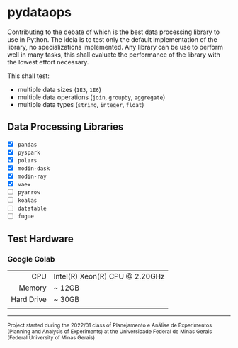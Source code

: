 # pydataops

Contributing to the debate of which is the best data processing library to use
in Python. The ideia is to test only the default implementation of the library,
no specializations implemented. Any library can be use to perform well in many
tasks, this shall evaluate the performance of the library with the lowest effort
necessary.

This shall test:

* multiple data sizes (`1E3`, `1E6`)
* multiple data operations (`join`, `groupby`, `aggregate`)
* multiple data types (`string`, `integer`, `float`)

## Data Processing Libraries

* [x] `pandas`
* [x] `pyspark`
* [x] `polars`
* [x] `modin-dask`
* [x] `modin-ray`
* [x] `vaex`
* [ ] `pyarrow`
* [ ] `koalas`
* [ ] `datatable`
* [ ] `fugue`

## Test Hardware

### Google Colab

|            |                                |
|-----------:|:-------------------------------|
|        CPU | Intel(R) Xeon(R) CPU @ 2.20GHz |
|     Memory | ~ 12GB                         |
| Hard Drive | ~ 30GB                         |
|            |                                |

---

<sub>Project started during the 2022/01 class of Planejamento e Análise de
Experimentos (Planning and Analysis of Experiments) at the Universidade Federal
de Minas Gerais (Federal University of Minas Gerais)</sub>
